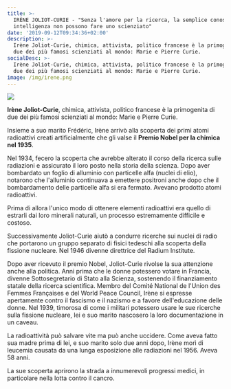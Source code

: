 ```yaml
---
title: >-
  IRÈNE JOLIOT-CURIE - "Senza l'amore per la ricerca, la semplice conoscenza e
  intelligenza non possono fare uno scienziato"
date: '2019-09-12T09:34:36+02:00'
description: >-
  Irène Joliot-Curie, chimica, attivista, politico francese è la primogenita di
  due dei più famosi scienziati al mondo: Marie e Pierre Curie.
socialDesc: >-
  Irène Joliot-Curie, chimica, attivista, politico francese è la primogenita di
  due dei più famosi scienziati al mondo: Marie e Pierre Curie.
image: /img/irene.png
---
```

![](/img/irene.png)

**Irène Joliot-Curie**, chimica, attivista, politico francese è la primogenita di due dei più famosi scienziati al mondo: Marie e Pierre Curie.

Insieme a suo marito Frédéric, Irène arrivò alla scoperta dei primi atomi radioattivi creati artificialmente che gli valse il **Premio Nobel per la chimica nel 1935**.

Nel 1934, fecero la scoperta che avrebbe alterato il corso della ricerca sulle radiazioni e assicurato il loro posto nella storia della scienza. Dopo aver bombardato un foglio di alluminio con particelle alfa (nuclei di elio), notarono che l'alluminio continuava a emettere positroni anche dopo che il bombardamento delle particelle alfa si era fermato. Avevano prodotto atomi radioattivi.

Prima di allora l'unico modo di ottenere elementi radioattivi era quello di estrarli dai loro minerali naturali, un processo estremamente difficile e costoso.

Successivamente Joliot-Curie aiutò a condurre ricerche sui nuclei di radio che portarono un gruppo separato di fisici tedeschi alla scoperta della fissione nucleare. Nel 1946 divenne direttrice del Radium Institute.

Dopo aver ricevuto il premio Nobel, Joliot-Curie rivolse la sua attenzione anche alla politica. Anni prima che le donne potessero votare in Francia, divenne Sottosegretario di Stato alla Scienza, sostenendo il finanziamento statale della ricerca scientifica. Membro del Comité National de l'Union des Femmes Françaises e del World Peace Council, Irène si espresse apertamente contro il fascismo e il nazismo e a favore dell'educazione delle donne. Nel 1939, timorosa di come i militari potessero usare le sue ricerche sulla fissione nucleare, lei e suo marito nascosero la loro documentazione in un caveau.

La radioattività può salvare vite ma può anche uccidere. Come aveva fatto sua madre prima di lei, e suo marito solo due anni dopo, Irène morì di leucemia causata da una lunga esposizione alle radiazioni nel 1956. Aveva 58 anni.

La sue scoperta aprirono la strada a innumerevoli progressi medici, in particolare nella lotta contro il cancro.
